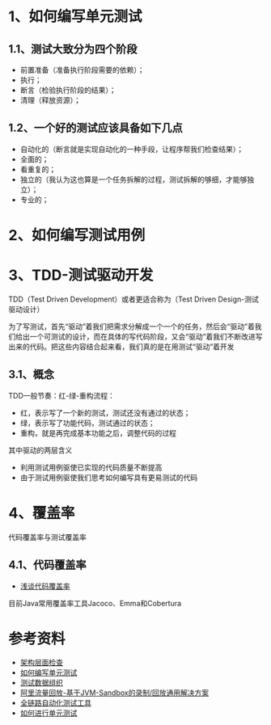 # 1、如何编写单元测试

## 1.1、测试大致分为四个阶段

- 前置准备（准备执行阶段需要的依赖）；
- 执行；
- 断言（检验执行阶段的结果）；
- 清理（释放资源）；

## 1.2、一个好的测试应该具备如下几点

- 自动化的（断言就是实现自动化的一种手段，让程序帮我们检查结果）；
- 全面的；
- 看重复的；
-  独立的（我认为这也算是一个任务拆解的过程，测试拆解的够细，才能够独立）；
- 专业的；



# 2、如何编写测试用例

# 3、TDD-测试驱动开发

TDD（Test Driven Development）或者更适合称为（Test Driven Design-测试驱动设计）

为了写测试，首先“驱动”着我们把需求分解成一个一个的任务，然后会“驱动”着我们给出一个可测试的设计，而在具体的写代码阶段，又会“驱动”着我们不断改进写出来的代码。把这些内容结合起来看，我们真的是在用测试“驱动”着开发

## 3.1、概念

TDD一般节奏：红-绿-重构流程：
- 红，表示写了一个新的测试，测试还没有通过的状态；
- 绿，表示写了功能代码，测试通过的状态；
- 重构，就是再完成基本功能之后，调整代码的过程

其中驱动的两层含义
- 利用测试用例驱使已实现的代码质量不断提高
- 由于测试用例驱使我们思考如何编写具有更易测试的代码

# 4、覆盖率

代码覆盖率与测试覆盖率

## 4.1、代码覆盖率

- [浅谈代码覆盖率](https://tech.youzan.com/code-coverage/)

目前Java常用覆盖率工具Jacoco、Emma和Cobertura



# 参考资料

- [架构层面检查](https://www.archunit.org/)
- [如何编写单元测试](https://developer.aliyun.com/article/783992)
- [测试数据组织](https://github.com/dreamhead/object-bot)
- [阿里流量回放-基于JVM-Sandbox的录制/回放通用解决方案](https://github.com/alibaba/jvm-sandbox-repeater)
- [全链路自动化测试工具](https://gitee.com/chejiangyi/lmc-autotest)
- [如何进行单元测试](https://mp.weixin.qq.com/s/wzGxqNv58Zig9_Izi3VhDg)
